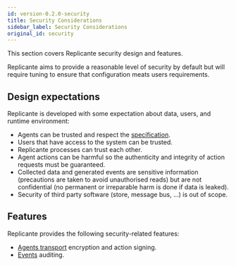 ```yaml
---
id: version-0.2.0-security
title: Security Considerations
sidebar_label: Security Considerations
original_id: security
---
```


This section covers Replicante security design and features.

Replicante aims to provide a reasonable level of security by default but will require tuning
to ensure that configuration meats users requirements.


## Design expectations
Replicante is developed with some expectation about data, users, and runtime environment:

  * Agents can be trusted and respect the [specification](https://www.replicante.io/docs/specs/).
  * Users that have access to the system can be trusted.
  * Replicante processes can trust each other.
  * Agent actions can be harmful so the authenticity and integrity of action requests must be guaranteed.
  * Collected data and generated events are sensitive information (precautions are taken to avoid
    unauthorised reads) but are not confidential (no permanent or irreparable harm is done if data
    is leaked).
  * Security of third party software (store, message bus, ...) is out of scope.


## Features
Replicante provides the following security-related features:

  * [Agents transport](security-transport.md) encryption and action signing.
  * [Events](features-events.md#stream-subscription) auditing.
